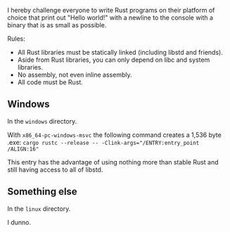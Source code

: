 I hereby challenge everyone to write Rust programs on their platform of choice that print out "Hello world!" with a newline to the console with a binary that is as small as possible.

Rules:
* All Rust libraries must be statically linked (including libstd and friends).
* Aside from Rust libraries, you can only depend on libc and system libraries.
* No assembly, not even inline assembly.
* All code must be Rust.

Windows
-------
In the `windows` directory.

With `x86_64-pc-windows-msvc` the following command creates a 1,536 byte .exe:
`cargo rustc --release -- -Clink-args="/ENTRY:entry_point /ALIGN:16"`

This entry has the advantage of using nothing more than stable Rust and still having access to all of libstd.

Something else
--------------
In the `linux` directory.

I dunno.
